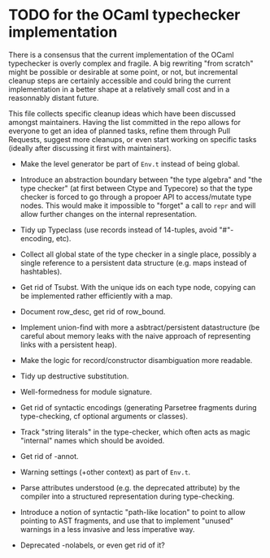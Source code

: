 TODO for the OCaml typechecker implementation
=============================================

There is a consensus that the current implementation of the OCaml
typechecker is overly complex and fragile.  A big rewriting "from
scratch" might be possible or desirable at some point, or not, but
incremental cleanup steps are certainly accessible and could bring the
current implementation in a better shape at a relatively small cost
and in a reasonnably distant future.

This file collects specific cleanup ideas which have been discussed
amongst maintainers.  Having the list committed in the repo allows for
everyone to get an idea of planned tasks, refine them through Pull
Requests, suggest more cleanups, or even start working on specific
tasks (ideally after discussing it first with maintainers).

- Make the level generator be part of `Env.t` instead of being global.

- Introduce an abstraction boundary between "the type algebra" and
  "the type checker" (at first between Ctype and Typecore) so that the
  type checker is forced to go through a propoer API to access/mutate
  type nodes.  This would make it impossible to "forget" a call
  to `repr` and will allow further changes on the internal representation.

- Tidy up Typeclass (use records instead of 14-tuples, avoid
  "#"-encoding, etc).

- Collect all global state of the type checker in a single place,
  possibly a single reference to a persistent data structure
  (e.g. maps instead of hashtables).

- Get rid of Tsubst.  With the unique ids on each type node, copying
  can be implemented rather efficiently with a map.

- Document row_desc, get rid of row_bound.

- Implement union-find with more a asbtract/persistent datastructure
  (be careful about memory leaks with the naive approach of representing
  links with a persistent heap).

- Make the logic for record/constructor disambiguation more readable.

- Tidy up destructive substitution.

- Well-formedness for module signature.

- Get rid of syntactic encodings (generating Parsetree fragments
  during type-checking, cf optional arguments or classes).

- Track "string literals" in the type-checker, which often acts as
  magic "internal" names which should be avoided.

- Get rid of -annot.

- Warning settings (+other context) as part of `Env.t`.

- Parse attributes understood (e.g. the deprecated attribute) by the
  compiler into a structured representation during type-checking.

- Introduce a notion of syntactic "path-like location" to point to
  allow pointing to AST fragments, and use that to implement "unused"
  warnings in a less invasive and less imperative way.

- Deprecated -nolabels, or even get rid of it?
